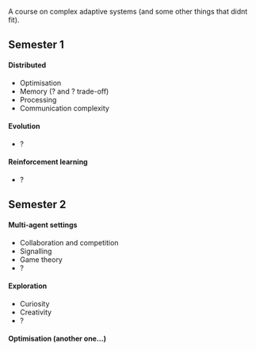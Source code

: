 A course on complex adaptive systems (and some other things that didnt fit).

## Semester 1

#### Distributed

* Optimisation
* Memory (? and ? trade-off)
* Processing
* Communication complexity

#### Evolution

* ?

#### Reinforcement learning

* ?

## Semester 2

#### Multi-agent settings

* Collaboration and competition
* Signalling
* Game theory
* ?

#### Exploration

* Curiosity
* Creativity
* ?

#### Optimisation (another one...)

<!--
- cryptography
- ?

-->
